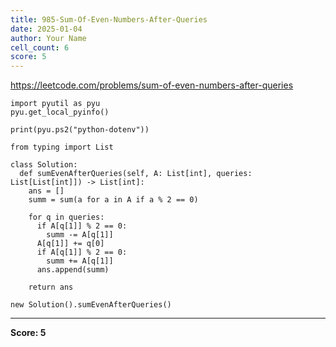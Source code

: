 ```yaml
---
title: 985-Sum-Of-Even-Numbers-After-Queries
date: 2025-01-04
author: Your Name
cell_count: 6
score: 5
---
```


https://leetcode.com/problems/sum-of-even-numbers-after-queries


```
import pyutil as pyu
pyu.get_local_pyinfo()
```


```
print(pyu.ps2("python-dotenv"))
```


```
from typing import List
```


```
class Solution:
  def sumEvenAfterQueries(self, A: List[int], queries: List[List[int]]) -> List[int]:
    ans = []
    summ = sum(a for a in A if a % 2 == 0)

    for q in queries:
      if A[q[1]] % 2 == 0:
        summ -= A[q[1]]
      A[q[1]] += q[0]
      if A[q[1]] % 2 == 0:
        summ += A[q[1]]
      ans.append(summ)

    return ans
```


```
new Solution().sumEvenAfterQueries()
```


---
**Score: 5**